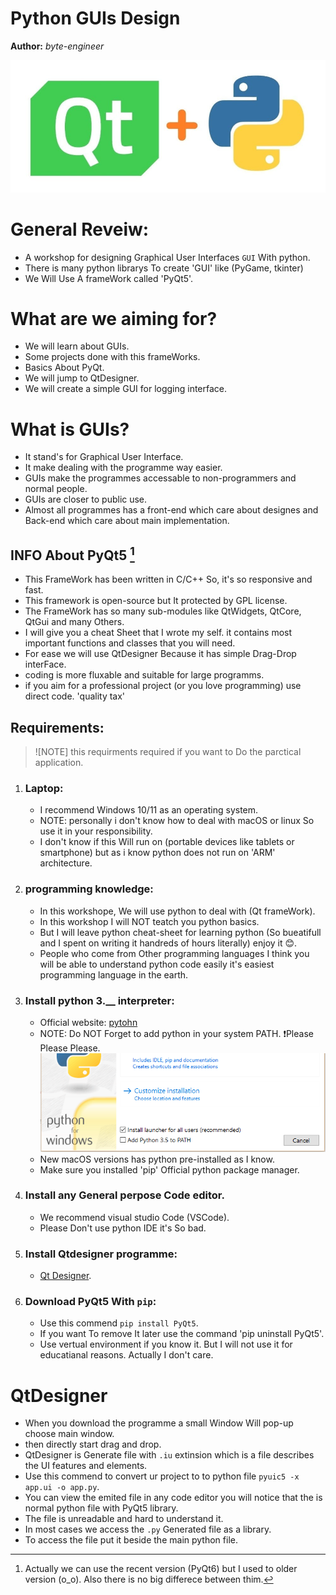 <!-- README.md -->
<!-- Creator: byte-engineer -->
<!-- Date: 1 / 11 / 2024  -->
<!-- This WorkShop For IEEE Team. -->

<!-- I will upload this project to my github page. -->
<!-- https://github.com/byte-engineer/GUIsDesignWS -->

Python GUIs Design
==================
**Author:** *byte-engineer*

![python](Images/PyQt.jpg)

# General Reveiw:
   * A workshop for designing Graphical User Interfaces `GUI` With python.
   * There is many python librarys To create 'GUI' like (PyGame, tkinter)
   * We Will Use A frameWork called 'PyQt5'.



# What are we aiming for?
   * We will learn about GUIs.
   * Some projects done with this frameWorks. 
   * Basics About PyQt.
   * We will jump to QtDesigner.
   * We will create a simple GUI for logging interface.


# What is GUIs?
   * It stand's for Graphical User Interface.
   * It make dealing with the programme way easier.
   * GUIs make the programmes accessable to non-programmers and normal people.
   * GUIs are closer to public use.
   * Almost all programmes has a front-end which care about designes and Back-end which care about main implementation.


## INFO About PyQt5 [^1]
   * This FrameWork has been written in C/C++ So, it's so responsive and fast.
   * This framework is open-source but It protected by GPL license.
   * The FrameWork has so many sub-modules like QtWidgets, QtCore, QtGui and many Others.
   * I will give you a cheat Sheet that I wrote my self. it contains most important functions and classes that you will need.
   * For ease we will use QtDesigner Because it has simple Drag-Drop interFace.
   * coding is more fluxable and suitable for large programms.
   * if you aim for a professional project (or you love programming) use direct code. 'quality tax'

[^1]: Actually we can use the recent version (PyQt6) but I used to older version (o_o). Also there is no big differece between thim.


## Requirements:

> ![NOTE]
> this requirments required if you want to Do the parctical application.

1. ### Laptop:
   * I recommend Windows 10/11 as an operating system.
   * NOTE: personally i don't know how to deal with macOS or linux So use it in your responsibility.
   * I don't know if this Will run on (portable devices like tablets or smartphone) but as i know python does not run on 'ARM' architecture. 
2. ### programming knowledge:
   * In this workshope, We will use python to deal with (Qt frameWork).
   * In this workshop I will NOT teatch you python basics.
   * But I will leave python cheat-sheet for learning python (So bueatifull and I spent on writing it handreds of hours literally) enjoy it 😊.
   * People who come from Other programming languages I think you will be able to understand python code easily it's easiest programming language in the earth. 
3. ### Install python 3.__ interpreter:
   * Official website: [pytohn](https://www.python.org/downloads/)
   * NOTE: Do NOT Forget to add python in your system PATH. ❗Please Please Please.
   ![pythonPath](Images/pythonPath.PNG)
   * New macOS versions has python pre-installed as I know.
   * Make sure you installed 'pip' Official python package manager.
4. ### Install any General perpose Code editor.
   * We recommend visual studio Code (VSCode).
   * Please Don't use python IDE it's So bad.
5. ### Install Qtdesigner programme:
   * [Qt Designer](https://build-system.fman.io/qt-designer-download).
6. ### Download PyQt5 With `pip`:
   * Use this commend `pip install PyQt5`.
   * If you want To remove It later use the command 'pip uninstall PyQt5'.
   * Use vertual environment if you know it. But I will not use it for educatianal reasons.  Actually I don't care.
   <!-- * TODO: Does PyQt-tools Downloaded with the library?? -->


# QtDesigner
   * When you download the programme a small Window Will pop-up choose main window.
   * then directly start drag and drop.
   * QtDesigner is Generate file with `.iu` extinsion which is a file describes the UI features and elements.
   * Use this commend to convert ur project to to python file `pyuic5 -x app.ui -o app.py`.
   * You can view the emited file in any code editor you will notice that the is normal python file with PyQt5 library.
   * The file is unreadable and hard to understand it.
   * In most cases we access the `.py` Generated file as a library.
   * To access the file put it beside the main python file.

